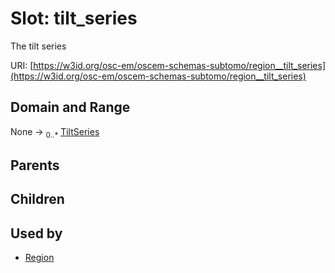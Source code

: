 
# Slot: tilt_series

The tilt series

URI: [https://w3id.org/osc-em/oscem-schemas-subtomo/region__tilt_series](https://w3id.org/osc-em/oscem-schemas-subtomo/region__tilt_series)


## Domain and Range

None &#8594;  <sub>0..\*</sub> [TiltSeries](TiltSeries.md)

## Parents


## Children


## Used by

 * [Region](Region.md)
